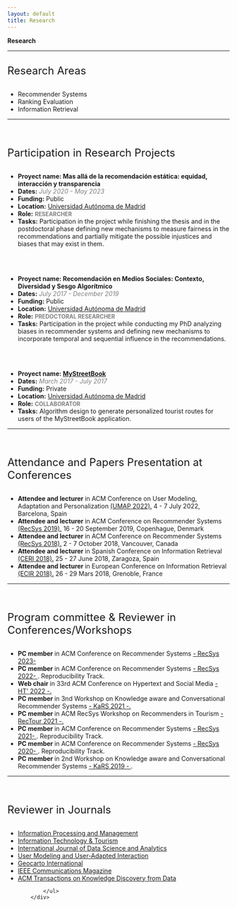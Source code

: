 ```yaml
---
layout: default
title: Research
---
```

<div class="publications-div">
<div class="big-title" style="align: left"><b><span>Res</span>earch</b></div>
<hr class="solid">

<div id="research-areas">
        <div class="less-title" style="align: left; font-size:24px; margin-top: 30px; margin-bottom: 30px;"><span>R</span>esearch Areas</div>
        <div class="about-important">
            <ul>
                <li class="separate-li">Recommender Systems</li>
                <li class="separate-li">Ranking Evaluation</li>
                <li class="separate-li">Information Retrieval</li>
                <!-- <li class="separate-li">Machine Learning</li> -->
            </ul>
        </div>
 </div>
    <hr class="solid">
<br>
<div id="research-areas">
        <div class="less-title" style="align: left; font-size:24px; margin-top: 30px; margin-bottom: 30px;"><span>P</span>articipation in Research Projects</div>
        <div class="about">
            <ul>
                <li><b>Proyect name: Mas allá de la recomendación estática: equidad, interacción y transparencia </b></li>
                <li><b>Dates:</b> <em style="color:grey;">July 2020 - May 2023 </em></li>
                <li><b>Funding:</b> Public</li>  
                <li><b>Location:</b> <a href="http://www.uam.es">Universidad Autónoma de Madrid</a></li>  
                <li><b>Role:</b> <b style="color:grey; text-transform: uppercase; font-size: 90%;">Researcher </b></li>  
                <li><b>Tasks:</b> Participation in the project while finishing the thesis and in the postdoctoral phase defining new mechanisms to measure fairness in the recommendations and partially mitigate the possible injustices and biases that may exist in them.</li>
            </ul>
        </div>
        <br>    <br>
         <div class="about">
            <ul>
                <li><b>Proyect name: Recomendación en Medios Sociales: Contexto, Diversidad y Sesgo Algorítmico </b></li>
                <li><b>Dates:</b> <em style="color:grey;">July 2017 - December 2019 </em></li>
                <li><b>Funding:</b> Public</li>  
                <li><b>Location:</b> <a href="http://www.uam.es">Universidad Autónoma de Madrid</a></li>  
                <li><b>Role:</b> <b style="color:grey; text-transform: uppercase; font-size: 90%;"> Predoctoral Researcher </b></li>  
                <li><b>Tasks:</b> Participation in the project while conducting my PhD analyzing biases in recommender systems and defining new mechanisms to incorporate temporal and sequential influence in the recommendations.</li>
            </ul>
        </div>
        <br>    <br>
        <div class="about">
            <ul>
                <li><b>Proyect name: <a href="https://mystreetbook.es/"> MyStreetBook </a> </b></li>
                <li><b>Dates:</b> <em style="color:grey;">March 2017 - July 2017 </em></li>
                <li><b>Funding:</b> Private</li>  
                <li><b>Location:</b> <a href="http://www.uam.es">Universidad Autónoma de Madrid</a></li>  
                <li><b>Role:</b> <b style="color:grey; text-transform: uppercase; font-size: 90%;"> Collaborator </b></li>  
                <li><b>Tasks:</b> Algorithm design to generate personalized tourist routes for users of the MyStreetBook application.</li>
            </ul>
        </div>
 </div>
    <hr class="solid">
<br>
<div id="attendance">
<div class="less-title" style="align: left; font-size:24px; margin-top: 30px; margin-bottom: 30px;"><span>A</span>ttendance and Papers Presentation at Conferences</div>
        <div class="about-less">
             <ul class="dashed">
                <li><b>Attendee and lecturer </b> in ACM Conference on User Modeling, Adaptation and Personalization <a href="https://www.um.org/umap2022/">(UMAP 2022).</a> 4 - 7 July 2022, Barcelona, Spain</li>
                <li><b>Attendee and lecturer </b> in ACM Conference on Recommender Systems <a href="https://recsys.acm.org/recsys19/">(RecSys 2019).</a> 16 - 20 September 2019, Copenhague, Denmark</li>
                <li><b>Attendee and lecturer </b> in ACM Conference on Recommender Systems <a href="https://recsys.acm.org/recsys18/"> (RecSys 2018).</a> 2 - 7 October 2018, Vancouver, Canada</li>
                <li><b>Attendee and lecturer </b> in Spanish Conference on Information Retrieval <a href="http://ceri2018.unizar.es/"> (CERI 2018).</a> 25 - 27 June 2018, Zaragoza, Spain</li>
                <li><b>Attendee and lecturer </b> in European Conference on Information Retrieval <a href="http://www.ecir2018.org/"> (ECIR 2018).</a> 26 - 29 Mars 2018, Grenoble, France</li>
            </ul>
        </div>
 </div>
    <hr class="solid">
<br>
<div id="reviewer-conf-work">
<div class="less-title" style="align: left; font-size:24px; margin-top: 30px; margin-bottom: 30px;"><span>P</span>rogram committee & Reviewer in Conferences/Workshops</div>
        <div class="about-less">
             <ul class="dashed">
                <li><b>PC member </b> in ACM Conference on Recommender Systems <a href="https://recsys.acm.org/recsys23/"> - RecSys 2023- </a></li>
                <li><b>PC member </b> in ACM Conference on Recommender Systems <a href="https://recsys.acm.org/recsys22/"> - RecSys 2022- </a>. Reproducibility Track.</li>
                <li><b>Web chair </b> in 33rd ACM Conference on Hypertext and Social Media <a href="https://ht.acm.org/ht2022/">- HT' 2022 -. </a></li>
                <li><b>PC member </b> in 3nd Workshop on Knowledge aware and Conversational Recommender Systems <a href="https://kars-workshop.github.io/2021/">- KaRS 2021 -. </a></li>
                <li><b>PC member </b> in ACM RecSys Workshop on Recommenders in Tourism  <a href="https://web.ec.tuwien.ac.at/rectour21/"> - RecTour 2021 -. </a> </li>
                <li><b>PC member </b> in ACM Conference on Recommender Systems <a href="https://recsys.acm.org/recsys21/"> - RecSys 2021- </a>. Reproducibility Track.</li>
                <li><b>PC member </b> in ACM Conference on Recommender Systems <a href="https://recsys.acm.org/recsys20/"> - RecSys 2020- </a>. Reproducibility Track.</li>
                <li><b>PC member </b> in 2nd Workshop on Knowledge aware and Conversational Recommender Systems <a href="https://kars-workshop.github.io/2018/"> - KaRS 2019 - </a>.</li>
            </ul>
        </div>
 </div>
<hr class="solid">
<br>
<div id="reviewer-conf-work">
<div class="less-title" style="align: left; font-size:24px; margin-top: 30px; margin-bottom: 30px;"><span>R</span>eviewer in Journals</div>
        <div class="about-less">
             <ul class="dashed">
                <li> <a href="https://www.sciencedirect.com/journal/information-processing-and-management"> Information Processing and Management </a> </li>
                <li> <a href="https://www.springer.com/journal/40558/"> Information Technology & Tourism </a></li>
                <li> <a href="https://www.springer.com/journal/41060"> International Journal of Data Science and Analytics </a></li>
                <li> <a href="http://www.umuai.org/"> User Modeling and User-Adapted Interaction </a></li>
                <li> <a href="https://www.tandfonline.com/journals/tgei20"> Geocarto International </a></li>
                <li> <a href="https://www.comsoc.org/publications/magazines/ieee-communications-magazine">IEEE Communications Magazine </a></li>
                <li> <a href="https://dl.acm.org/journal/tkdd">ACM Transactions on Knowledge Discovery from Data </a></li>

            </ul>
        </div>
 </div>

</div>
